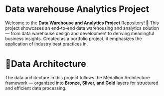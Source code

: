 # Data warehouse Analytics Project
Welcome to the **Data Warehouse and Analytics Project** Repository! 🚀
This project showcases an end-to-end data warehousing and analytics solution — from data warehouse design and development to deriving meaningful business insights. Created as a portfolio project, it emphasizes the application of industry best practices in.

# 🧩Data Architecture
The data architecture in this project follows the Medallion Architecture framework — organized into **Bronze, Silver, and Gold** layers for structured and efficient data processing.
